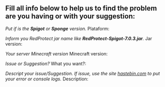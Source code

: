 ## Fill all info below to help us to find the problem are you having or with your suggestion:

_Put if is the **Spigot** or **Sponge** version._
Plataform:  

_Inform you RedProtect jar name like **RedProtect-Spigot-7.0.3.jar**._
Jar version:  

_Your server Minecraft version_
Minecraft version:  

_Issue or Suggestion?_
What you want?:  

_Descript your issue/Suggestion. If issue, use the site [hastebin.com](https://hastebin.com/) to put your error or console logs._
Description:  